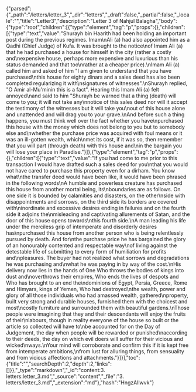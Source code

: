 {"parsed":{"_path":"/letters/letter_3","_dir":"letters","_draft":false,"_partial":false,"_locale":"","title":"Letter3","description":"Letter 3 of Nahjul Balagha","body":{"type":"root","children":[{"type":"element","tag":"p","props":{},"children":[{"type":"text","value":"Shurayh bin Haarith had been holding an important post during the previous regimes. Imam\nAli (a) had also appointed him as a Qadhi (Chief Judge) of Kufa. It was brought to the notice\nof Imam Ali (a) that he had purchased a house for himself in the city (rather a costly and\nexpensive house, perhaps more expensive and luxurious than his status demanded and that too\nrather at a cheaper price).\nImam Ali (a) called him and asked of him \"I am given to understand that you have purchased\nthis house for eighty dinars and a sales deed has also been completed regularizing it with\nsignatures of witnesses\".\nShurayh replied, \"O Amir al-Mu'minin this is a fact\". Hearing this Imam Ali (a) felt annoyed\nand said to him \"Shurayh be warned that a thing (death) will come to you; it will not take any\nnotice of this sales deed nor will it accept the testimony of the witnesses but it will take you\nout of this house alone and unattended and will drag you to your grave.\nAnd before such a thing happens, you must think well over the fact whether you have\npurchased this house with the money which does not belong to you but to somebody else and\nwhether the purchase price was acquired with foul means or it was an ill-gotten wealth, which\nmet its cost, if it was so, then remember that you will part (through death) with this house and\nin the bargain you will lose your place in Paradise."}]},{"type":"element","tag":"p","props":{},"children":[{"type":"text","value":"If you had come to me prior to this transaction I would have drafted such a sales deed for you\nthat you would not have cared to purchase this property even for a dirham. You know what\nthe transfer deed would have been like, it would have been phrased in the following words\nA humble and powerless creature has purchased this house from another mortal being, its\nboundaries are as follows. On one side it is bounded by calamities and disasters, on the other\nside with disappointments and sorrows, on the third side its borders are covered with\ninordinate and excessive desires ending in failures and on the fourth side it adjoins the\nmisleading and captivating allurements of Satan, and the door of this house opens towards\nthis fourth side.\nA man leading his life under the merciless grip of intemperate and disorderly desires has\npurchased this house from another person who is being relentlessly pursued by death. And for\nthe purchase price he has bargained the glory of an honourably contented and respectable way\nof living against the detestable life of submitting to every form of humiliation for profits and\npleasures. The buyer had not realized what sorrows and degradations he was purchasing and\nwhat he was paying in by way of the cost.\nHis delivery now lies in the hands of One Who throws the bodies of kings into dust and\noverthrows their empires, Who ends the lives of despots and Who has brought to an end the\ndominions of Egypt, Persia, Greece, Rome and Himyars, kings of Yemen, Who had destroyed\nthe wealth, power and glory of all those individuals who had amassed wealth, gathered\nproperty, built very strong and durable houses, furnished them with the choicest and most\ncostly furniture and surrounded them with beautiful gardens.\nThose people were imagining that they and their descendants will enjoy the fruits of their\nlabours, though in reality everyone of the house so built or the article so collected will have to\nbe accounted for on the Day of Judgement, the day when people will be rewarded or punished\naccording to their deeds, the day on which evil doers will suffer for their vicious and wicked\nways.\nYour mind will corroborate and confirm this if it is kept free from intemperate ambitions,\nfrom lust for alluring things, from sensuality and from vicious affections and attachments."}]}],"toc":{"title":"","searchDepth":2,"depth":2,"links":[]}},"_type":"markdown","_id":"content:3. letters:letter_3.md","_source":"content","_file":"3. letters/letter_3.md","_extension":"md"},"hash":"HngzAllwvk"}
